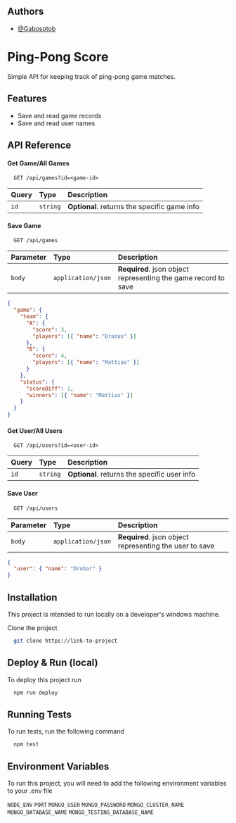 ## Authors

- [@Gabosotob](https://www.github.com/gabosotob)

# Ping-Pong Score

Simple API for keeping track of ping-pong game matches.

## Features

- Save and read game records
- Save and read user names

## API Reference

#### Get Game/All Games

```http
  GET /api/games?id=<game-id>
```

| Query | Type     | Description                                  |
| :---- | :------- | :------------------------------------------- |
| `id`  | `string` | **Optional**. returns the specific game info |

#### Save Game

```http
  GET /api/games
```

| Parameter | Type               | Description                                                    |
| :-------- | :----------------- | :------------------------------------------------------------- |
| `body`    | `application/json` | **Required**. json object representing the game record to save |

```json
{
  "game": {
    "team": {
      "A": {
        "score": 3,
        "players": [{ "name": "Drasus" }]
      },
      "B": {
        "score": 4,
        "players": [{ "name": "Mattias" }]
      }
    },
    "status": {
      "scoreDiff": 1,
      "winners": [{ "name": "Mattias" }]
    }
  }
}
```

#### Get User/All Users

```http
  GET /api/users?id=<user-id>
```

| Query | Type     | Description                                  |
| :---- | :------- | :------------------------------------------- |
| `id`  | `string` | **Optional**. returns the specific user info |

#### Save User

```http
  GET /api/users
```

| Parameter | Type               | Description                                             |
| :-------- | :----------------- | :------------------------------------------------------ |
| `body`    | `application/json` | **Required**. json object representing the user to save |

```json
{
  "user": { "name": "Drobar" }
}
```

## Installation

This project is intended to run locally on a developer's windows machine.

Clone the project

```bash
  git clone https://link-to-project
```

## Deploy & Run (local)

To deploy this project run

```bash
  npm run deploy
```

## Running Tests

To run tests, run the following command

```bash
  npm test
```

## Environment Variables

To run this project, you will need to add the following environment variables to your .env file

`NODE_ENV`
`PORT`
`MONGO_USER`
`MONGO_PASSWORD`
`MONGO_CLUSTER_NAME`
`MONGO_DATABASE_NAME`
`MONGO_TESTING_DATABASE_NAME`
